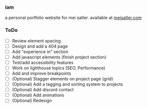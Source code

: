 ### iam
a personal portfolio website for mei satler. available at [meisatler.com](meisatler.com)

### ToDo
- [ ] Review element spacing
- [ ] Design and add a 404 page
- [ ] Add "experience in" section
- [ ] Add javascript elements (finish project section)
- [ ] Test/add accessibility features
- [ ] Work on lighthouse topics (SEO, Performance)
- [ ] Add and improve breakpoints
- [ ] \(Optional) Stagger elements on project page (grid)
- [ ] \(Optional) Add a tagging and sorting system to projects
- [ ] \(Optional) Add discord contact
- [ ] \(Optional) Add animations
- [ ] \(Optional) Redesign